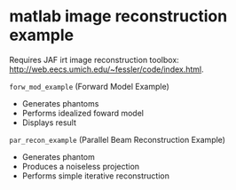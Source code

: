 # matlab image reconstruction example

Requires JAF irt image reconstruction toolbox:  <http://web.eecs.umich.edu/~fessler/code/index.html>.  

`forw_mod_example` (Forward Model Example)

- Generates phantoms
- Performs idealized foward model
- Displays result

`par_recon_example` (Parallel Beam Reconstruction Example)

- Generates phantom
- Produces a noiseless projection
- Performs simple iterative reconstruction
